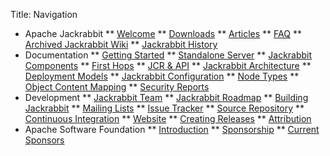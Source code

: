 Title: Navigation
* Apache Jackrabbit 
** [Welcome](welcome-to-apache-jackrabbit.html)
** [Downloads](downloads.html)
** [Articles](articles.html)
** [FAQ](frequently-asked-questions.html)
** [Archived Jackrabbit Wiki](../archive/wiki/JCR/Home_70731.html)
** [Jackrabbit History](jackrabbit-history.html)
* Documentation 
** [Getting Started](getting-started-with-apache-jackrabbit.html)
** [Standalone Server](standalone-server.html)
** [Jackrabbit Components](jackrabbit-components.html)
** [First Hops](first-hops.html)
** [JCR & API](jcr-api.html)
** [Jackrabbit Architecture](jackrabbit-architecture.html)
** [Deployment Models](deployment-models.html)
** [Jackrabbit Configuration](jackrabbit-configuration.html)
** [Node Types](node-types.html)
** [Object Content Mapping](object-content-mapping.html)
** [Security Reports](security-reports.html)
* Development 
** [Jackrabbit Team](jackrabbit-team.html)
** [Jackrabbit Roadmap](jackrabbit-roadmap.html)
** [Building Jackrabbit](building-jackrabbit.html)
** [Mailing Lists](mailing-lists.html)
** [Issue Tracker](issue-tracker.html)
** [Source Repository](source-repository.html)
** [Continuous Integration](continuous-integration.html)
** [Website](website.html)
** [Creating Releases](creating-releases.html)
** [Attribution](supporting-software-attribution.html)
* Apache Software Foundation 
** [Introduction](http://www.apache.org/foundation/how-it-works.html)
** [Sponsorship](http://www.apache.org/foundation/sponsorship.html)
** [Current Sponsors](http://www.apache.org/foundation/thanks.html)
